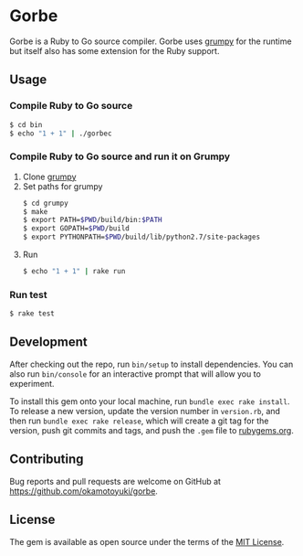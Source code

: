# Gorbe

Gorbe is a Ruby to Go source compiler.
Gorbe uses [grumpy](https://github.com/google/grumpy) for the runtime but itself also has some extension for the Ruby support.

<!--
## Installation

Add this line to your application's Gemfile:

```ruby
gem 'gorbe'
```

And then execute:

    $ bundle

Or install it yourself as:

    $ gem install gorbe
-->

## Usage

### Compile Ruby to Go source

```bash
$ cd bin
$ echo "1 + 1" | ./gorbec
```

### Compile Ruby to Go source and run it on Grumpy

1. Clone [grumpy](https://github.com/google/grumpy)
2. Set paths for grumpy 
    ```bash
    $ cd grumpy
    $ make
    $ export PATH=$PWD/build/bin:$PATH
    $ export GOPATH=$PWD/build
    $ export PYTHONPATH=$PWD/build/lib/python2.7/site-packages
    ```
3. Run
    ```bash
    $ echo "1 + 1" | rake run
    ```
    
### Run test
    
```bash
$ rake test
```

## Development

After checking out the repo, run `bin/setup` to install dependencies. You can also run `bin/console` for an interactive prompt that will allow you to experiment.

To install this gem onto your local machine, run `bundle exec rake install`. To release a new version, update the version number in `version.rb`, and then run `bundle exec rake release`, which will create a git tag for the version, push git commits and tags, and push the `.gem` file to [rubygems.org](https://rubygems.org).

## Contributing

Bug reports and pull requests are welcome on GitHub at https://github.com/okamotoyuki/gorbe.

## License

The gem is available as open source under the terms of the [MIT License](https://opensource.org/licenses/MIT).
